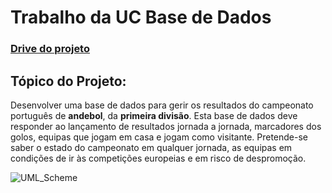 # Trabalho da UC Base de Dados

### [Drive do projeto](https://drive.google.com/drive/folders/1nm2cpPrsi22mQUJD7RdJmGtfUqmJkmAq?usp=share_link)

## Tópico do Projeto:

Desenvolver uma base de dados para gerir os resultados do campeonato português de
**andebol**, da **primeira divisão**. Esta base de dados deve responder ao lançamento de
resultados jornada a jornada, marcadores dos golos, equipas que jogam em casa e jogam
como visitante. Pretende-se saber o estado do campeonato em qualquer jornada, as equipas
em condições de ir às competições europeias e em risco de despromoção.

![UML_Scheme](schema/UML.jpg "UML")
